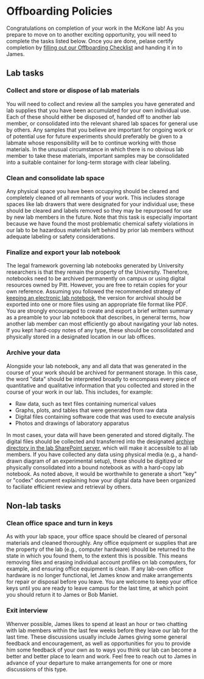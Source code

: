 # Offboarding Policies

Congratulations on completion of your work in the McKone lab! 
As you prepare to move on to another exciting opportunity, you will need to complete the tasks listed below.
Once you are done, pelase certify completion by [filling out our Offboarding Checklist](https://pitt.sharepoint.com/:w:/r/sites/mckonelab2/Shared%20Documents/Handbook/assets/unused/mckonelab%20offboarding%20checklist.docx?d=w96443b6698c54073b097f1ce263cb082&csf=1&web=1&e=x5cQ8H) and handing it in to James.  

## Lab tasks

### Collect and store or dispose of lab materials

You will need to collect and review all the samples you have generated and lab supplies that you have been accumulated for your own individual use.
Each of these should either be disposed of, handed off to another lab member, or consolidated into the relevant shared lab spaces for general use by others.
Any samples that you believe are important for ongoing work or of potential use for future experiments should preferably be given to a labmate whose responsibility will be to continue working with those materials.
In the unusual circumstance in which there is no obvious lab member to take these materials, important samples may be consolidated into a suitable container for long-term storage with clear labeling. 

### Clean and consolidate lab space

Any physical space you have been occupying should be cleared and completely cleaned of all remnants of your work.
This includes storage spaces like lab drawers that were designated for your individual use; these should be cleared and labels removed so they may be repurposed for use by new lab members in the future.
Note that this task is especially important because we have found the most problematic chemical safety violations in our lab to be hazardous materials left behind by prior lab members without adequate labeling or safety considerations.

### Finalize and export your lab notebook

The legal framework governing lab notebooks generated by University researchers is that they remain the property of the University.
Therefore, notebooks need to be archived permanently on campus or using digital resources owned by Pitt.
However, you are free to retain copies for your own reference.
Assuming you followed the recommended strategy of [keeping an electronic lab notebook](../professionalTraining/documentingWork.md), the version for archival should be exported into one or more files using an appropriate file format like PDF.
You are strongly encouraged to create and export a brief written summary as a preamble to your lab notebook that describes, in general terms, how another lab member can most efficiently go about navigating your lab notes.
If you kept hard-copy notes of any type, these should be consolidated and physically stored in a designated location in our lab offices.

### Archive your data

Alongside your lab notebook, any and all data that was generated in the course of your work should be archived for permanent storage.
In this case, the word "data" should be interpreted broadly to encompass every piece of quantitative and qualitative information that you collected and stored in the course of your work in our lab.
This includes, for example:

* Raw data, such as text files containing numerical values 
* Graphs, plots, and tables that were generated from raw data
* Digital files containing software code that was used to execute analysis
* Photos and drawings of laboratory apparatus

In most cases, your data will have been generated and stored digitally.
The digital files should be collected and transferred into the designated [archive directory in the lab SharePoint server](https://pitt.sharepoint.com/:f:/r/sites/mckonelab2/Shared%20Documents/Archives/Alumni%20Data%20Archives?csf=1&web=1&e=wfVuml), which will make it accessible to all lab members.
If you have collected any data using physical media (e.g., a hand-drawn diagram of an experimental setup), these should be digitized or physically consolidated into a bound notebook as with a hard-copy lab notebook. 
As noted above, it would be worthwhile to generate a short "key" or "codex" document explaining how your digital data have been organized to faciliate efficient review and retrieval by others.

## Non-lab tasks

### Clean office space and turn in keys 

As with your lab space, your office space should be cleared of personal materials and cleaned thoroughly.
Any office equipment or supplies that are the property of the lab (e.g., computer hardware) should be returned to the state in which you found them, to the extent this is possible.
This means removing files and erasing individual account profiles on lab computers, for example, and ensuring office equipment is clean.
If any lab-own office hardware is no longer functional, let James know and make arrangements for repair or disposal before you leave.
You are welcome to keep your office keys until you are ready to leave campus for the last time, at which point you should return it to James or Bob Maniet.

### Exit interview

Whenver possible, James likes to spend at least an hour or two chatting with lab members within the last few weeks before they leave our lab for the last time.
These discussions usually include James giving some general feedback and encouragement, as well as opportunities for you to provide him some feedback of your own as to ways you think our lab can become a better and better place to learn and work.
Feel free to reach out to  James in advance of your departure to make arrangements for one or more discussions of this type.